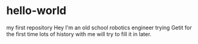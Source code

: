 # hello-world
my first repository
Hey I'm an old school robotics engineer trying Getit for the first time
lots of history with me will try to fill it in later. 
